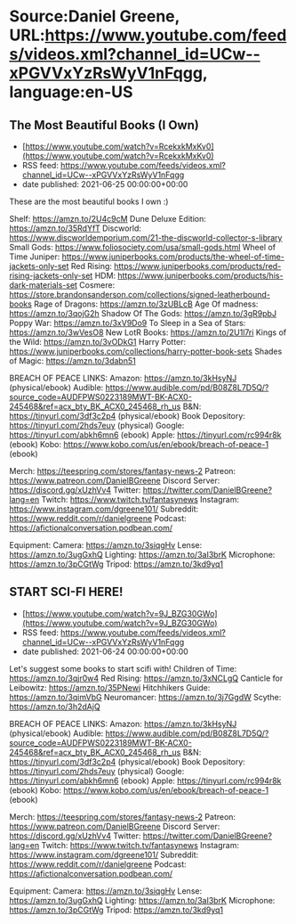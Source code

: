 # Source:Daniel Greene, URL:https://www.youtube.com/feeds/videos.xml?channel_id=UCw--xPGVVxYzRsWyV1nFqgg, language:en-US

## The Most Beautiful Books (I Own)
 - [https://www.youtube.com/watch?v=RcekxkMxKv0](https://www.youtube.com/watch?v=RcekxkMxKv0)
 - RSS feed: https://www.youtube.com/feeds/videos.xml?channel_id=UCw--xPGVVxYzRsWyV1nFqgg
 - date published: 2021-06-25 00:00:00+00:00

These are the most beautiful books I own :) 

Shelf: https://amzn.to/2U4c9cM 
Dune Deluxe Edition: https://amzn.to/35RdYfT 
Discworld: https://www.discworldemporium.com/21-the-discworld-collector-s-library 
Small Gods: https://www.foliosociety.com/usa/small-gods.html 
Wheel of Time Juniper: https://www.juniperbooks.com/products/the-wheel-of-time-jackets-only-set 
Red Rising: https://www.juniperbooks.com/products/red-rising-jackets-only-set 
HDM: https://www.juniperbooks.com/products/his-dark-materials-set 
Cosmere: https://store.brandonsanderson.com/collections/signed-leatherbound-books 
Rage of Dragons: https://amzn.to/3zUBLcB 
Age Of madness: https://amzn.to/3qojG2h 
Shadow Of The Gods: https://amzn.to/3gR9pbJ 
Poppy War: https://amzn.to/3xV9Do9 
To Sleep in a Sea of Stars: https://amzn.to/3wVesO8 
New LotR Books: https://amzn.to/2U1l7ri
Kings of the Wild: https://amzn.to/3vODkG1
Harry Potter: https://www.juniperbooks.com/collections/harry-potter-book-sets 
Shades of Magic: https://amzn.to/3dabn51

BREACH OF PEACE LINKS: 
Amazon: https://amzn.to/3kHsyNJ (physical/ebook)
Audible: https://www.audible.com/pd/B08Z8L7D5Q/?source_code=AUDFPWS0223189MWT-BK-ACX0-245468&ref=acx_bty_BK_ACX0_245468_rh_us
B&N: https://tinyurl.com/3df3c2p4 (physical/ebook)
Book Depository: https://tinyurl.com/2hds7euy (physical)
Google: https://tinyurl.com/abkh6mn6 (ebook)
Apple: https://tinyurl.com/rc994r8k (ebook)
Kobo: https://www.kobo.com/us/en/ebook/breach-of-peace-1 (ebook)

Merch: https://teespring.com/stores/fantasy-news-2
Patreon: https://www.patreon.com/DanielBGreene
Discord Server: https://discord.gg/xUzhVv4
Twitter: https://twitter.com/DanielBGreene?lang=en
Twitch: https://www.twitch.tv/fantasynews
Instagram: https://www.instagram.com/dgreene101/
Subreddit: https://www.reddit.com/r/danielgreene 
Podcast: https://afictionalconversation.podbean.com/

Equipment: 
Camera: https://amzn.to/3siqgHv 
Lense: https://amzn.to/3ugGxhQ 
Lighting: https://amzn.to/3aI3brK 
Microphone: https://amzn.to/3pCGtWg 
Tripod: https://amzn.to/3kd9yq1

## START SCI-FI HERE!
 - [https://www.youtube.com/watch?v=9J_BZG30GWo](https://www.youtube.com/watch?v=9J_BZG30GWo)
 - RSS feed: https://www.youtube.com/feeds/videos.xml?channel_id=UCw--xPGVVxYzRsWyV1nFqgg
 - date published: 2021-06-24 00:00:00+00:00

Let's suggest some books to start scifi with! 
Children of Time: https://amzn.to/3qjr0w4 
Red Rising: https://amzn.to/3xNCLgQ 
Canticle for Leibowitz: https://amzn.to/35PNewi
Hitchhikers Guide: https://amzn.to/3qimVbG 
Neuromancer: https://amzn.to/3j7GgdW
Scythe: https://amzn.to/3h2dAjQ 

BREACH OF PEACE LINKS: 
Amazon: https://amzn.to/3kHsyNJ (physical/ebook)
Audible: https://www.audible.com/pd/B08Z8L7D5Q/?source_code=AUDFPWS0223189MWT-BK-ACX0-245468&ref=acx_bty_BK_ACX0_245468_rh_us
B&N: https://tinyurl.com/3df3c2p4 (physical/ebook)
Book Depository: https://tinyurl.com/2hds7euy (physical)
Google: https://tinyurl.com/abkh6mn6 (ebook)
Apple: https://tinyurl.com/rc994r8k (ebook)
Kobo: https://www.kobo.com/us/en/ebook/breach-of-peace-1 (ebook)

Merch: https://teespring.com/stores/fantasy-news-2
Patreon: https://www.patreon.com/DanielBGreene
Discord Server: https://discord.gg/xUzhVv4
Twitter: https://twitter.com/DanielBGreene?lang=en
Twitch: https://www.twitch.tv/fantasynews
Instagram: https://www.instagram.com/dgreene101/
Subreddit: https://www.reddit.com/r/danielgreene 
Podcast: https://afictionalconversation.podbean.com/

Equipment: 
Camera: https://amzn.to/3siqgHv 
Lense: https://amzn.to/3ugGxhQ 
Lighting: https://amzn.to/3aI3brK 
Microphone: https://amzn.to/3pCGtWg 
Tripod: https://amzn.to/3kd9yq1

